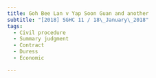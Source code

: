 ```yaml
---
title: Goh Bee Lan v Yap Soon Guan and another 
subtitle: "[2018] SGHC 11 / 18\_January\_2018"
tags:
  - Civil procedure
  - Summary judgment
  - Contract
  - Duress
  - Economic

---
```


